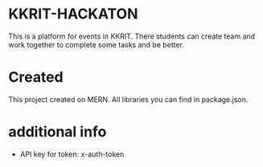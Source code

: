 # KKRIT-HACKATON
This is a platform for events in KKRIT.
There students can create team and work together to complete some tasks and be better.

# Created
This project created on MERN. All libraries you can find in package.json.

# additional info
- API key for token: x-auth-token